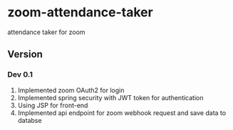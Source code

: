 # zoom-attendance-taker
attendance taker for zoom

## Version
### Dev 0.1
1. Implemented zoom OAuth2 for login
2. Implemented spring security with JWT token for authentication
3. Using JSP for front-end
4. Implemented api endpoint for zoom webhook request and save data to databse